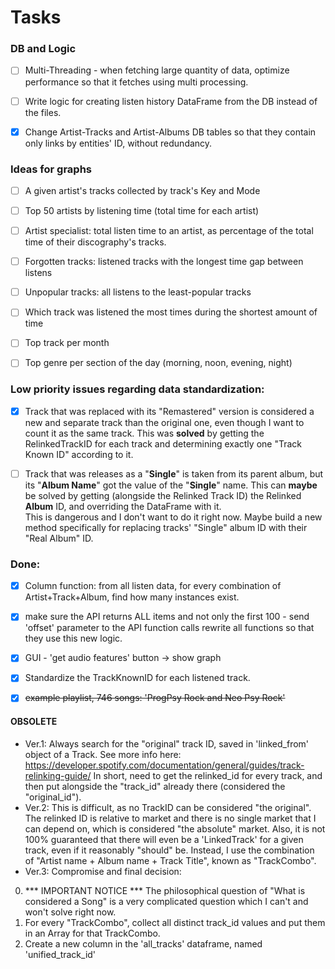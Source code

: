 # Tasks

### DB and Logic
- [ ] Multi-Threading - when fetching large quantity of data, optimize performance so that it fetches using multi processing.
- [ ] Write logic for creating listen history DataFrame from the DB instead of the files.
- [x] Change Artist-Tracks and Artist-Albums DB tables so that they contain only links by entities' ID, without redundancy.


### Ideas for graphs
- [ ] A given artist's tracks collected by track's Key and Mode
- [ ] Top 50 artists by listening time (total time for each artist)
- [ ] Artist specialist: total listen time to an artist, as percentage of the total time of their discography's tracks.
- [ ] Forgotten tracks: listened tracks with the longest time gap between listens
- [ ] Unpopular tracks: all listens to the least-popular tracks
- [ ] Which track was listened the most times during the shortest amount of time
- [ ] Top track per month
- [ ] Top genre per section of the day (morning, noon, evening, night)


### Low priority issues regarding data standardization:
- [x] Track that was replaced with its "Remastered" version is considered a new and separate track than the original one,
 even though I want to count it as the same track. This was **solved** by getting the RelinkedTrackID for each track
 and determining exactly one "Track Known ID" according to it.
- [ ] Track that was releases as a "**Single**" is taken from its parent album, but its "**Album Name**" got the value of the "**Single**" name.
 This can **maybe** be solved by getting (alongside the Relinked Track ID) the Relinked **Album** ID, and overriding the DataFrame with it. \
 This is dangerous and I don't want to do it right now.
 Maybe build a new method specifically for replacing tracks' "Single" album ID with their "Real Album" ID.


### Done:
- [x] Column function: from all listen data, for every combination of Artist+Track+Album, find how many instances exist.
- [x] make sure the API returns ALL items and not only the first 100 - send 'offset' parameter to the API function calls
rewrite all functions so that they use this new logic.
- [x] GUI - 'get audio features' button -> show graph
- [x] Standardize the TrackKnownID for each listened track.
- [x] ~~example playlist, 746 songs: 'ProgPsy Rock and Neo Psy Rock'~~



#### OBSOLETE
* Ver.1: Always search for the "original" track ID, saved in 'linked_from' object of a Track.
See more info here: https://developer.spotify.com/documentation/general/guides/track-relinking-guide/
  In short, need to get the relinked_id for every track, and then put alongside the "track_id" already there (considered the "original_id").
* Ver.2: This is difficult, as no TrackID can be considered "the original". The relinked ID is relative to market and there is no single
market that I can depend on, which is considered "the absolute" market.
Also, it is not 100% guaranteed that there will even be a 'LinkedTrack' for a given track, even if it reasonably "should" be.
Instead, I use the combination of "Artist name + Album name + Track Title", known as "TrackCombo".
* Ver.3: Compromise and final decision:
0. *** IMPORTANT NOTICE *** The philosophical question of "What is considered a Song" is a very complicated question
which I can't and won't solve right now.
1. For every "TrackCombo", collect all distinct track_id values and put them in an Array for that TrackCombo.
2. Create a new column in the 'all_tracks' dataframe, named 'unified_track_id'

